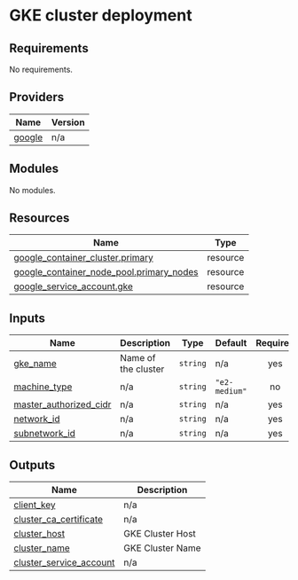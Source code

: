 # GKE cluster deployment

## Requirements

No requirements.

## Providers

| Name | Version |
|------|---------|
| <a name="provider_google"></a> [google](#provider\_google) | n/a |

## Modules

No modules.

## Resources

| Name | Type |
|------|------|
| [google_container_cluster.primary](https://registry.terraform.io/providers/hashicorp/google/latest/docs/resources/container_cluster) | resource |
| [google_container_node_pool.primary_nodes](https://registry.terraform.io/providers/hashicorp/google/latest/docs/resources/container_node_pool) | resource |
| [google_service_account.gke](https://registry.terraform.io/providers/hashicorp/google/latest/docs/resources/service_account) | resource |

## Inputs

| Name | Description | Type | Default | Required |
|------|-------------|------|---------|:--------:|
| <a name="input_gke_name"></a> [gke\_name](#input\_gke\_name) | Name of the cluster | `string` | n/a | yes |
| <a name="input_machine_type"></a> [machine\_type](#input\_machine\_type) | n/a | `string` | `"e2-medium"` | no |
| <a name="input_master_authorized_cidr"></a> [master\_authorized\_cidr](#input\_master\_authorized\_cidr) | n/a | `string` | n/a | yes |
| <a name="input_network_id"></a> [network\_id](#input\_network\_id) | n/a | `string` | n/a | yes |
| <a name="input_subnetwork_id"></a> [subnetwork\_id](#input\_subnetwork\_id) | n/a | `string` | n/a | yes |

## Outputs

| Name | Description |
|------|-------------|
| <a name="output_client_key"></a> [client\_key](#output\_client\_key) | n/a |
| <a name="output_cluster_ca_certificate"></a> [cluster\_ca\_certificate](#output\_cluster\_ca\_certificate) | n/a |
| <a name="output_cluster_host"></a> [cluster\_host](#output\_cluster\_host) | GKE Cluster Host |
| <a name="output_cluster_name"></a> [cluster\_name](#output\_cluster\_name) | GKE Cluster Name |
| <a name="output_cluster_service_account"></a> [cluster\_service\_account](#output\_cluster\_service\_account) | n/a |
